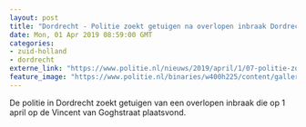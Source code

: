 ```yaml
---
layout: post
title: "Dordrecht - Politie zoekt getuigen na overlopen inbraak Dordrecht"
date: Mon, 01 Apr 2019 08:59:00 GMT
categories: 
- zuid-holland 
- dordrecht 
externe_link: "https://www.politie.nl/nieuws/2019/april/1/07-politie-zoekt-getuigen-na-overlopen-inbraak-dordrecht.html"
feature_image: "https://www.politie.nl/binaries/w400h225/content/gallery/politie/stockfotos/algemeen/wijkagent-praat-met-bewoners-op-straat.jpg"
---
```


De politie in Dordrecht zoekt getuigen van een overlopen inbraak die op 1 april op de Vincent van Goghstraat plaatsvond.
